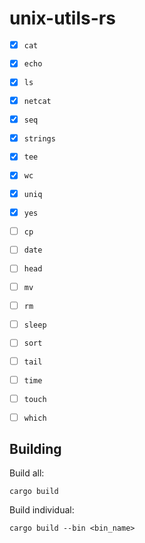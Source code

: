# unix-utils-rs

- [x] `cat`
- [x] `echo`
- [x] `ls`
- [x] `netcat`
- [x] `seq`
- [x] `strings`
- [x] `tee`   
- [x] `wc`
- [x] `uniq`
- [x] `yes`

- [ ] `cp`
- [ ] `date`
- [ ] `head`   
- [ ] `mv`
- [ ] `rm`
- [ ] `sleep`
- [ ] `sort`
- [ ] `tail`   
- [ ] `time`   
- [ ] `touch`
- [ ] `which`


## Building

Build all:
```
cargo build
```

Build individual:
```
cargo build --bin <bin_name>
```


